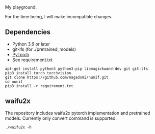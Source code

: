 My playground.

For the time being, I will make incompatible changes.

## Dependencies

- Python 3.6 or later
- git-lfs (for ./pretrained_models)
- [PyTorch](https://pytorch.org/get-started/locally/)
- See requirement.txt

```
apt-get install python3 python3-pip libmagickwand-dev git git-lfs 
pip3 install torch torchvision
git clone https://github.com/nagadomi/nunif.git
cd nunif
pip3 install -r requirement.txt
```


## waifu2x

The repository includes waifu2x pytorch implementation and pretrained models. Currently only convert command is supported.

```
./waifu2x -h
```
